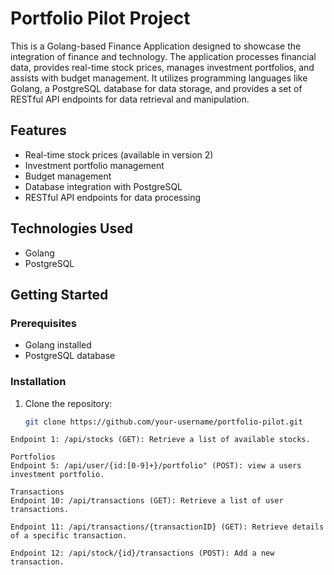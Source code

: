 # Portfolio Pilot Project

This is a Golang-based Finance Application designed to showcase the integration of finance and technology. 
The application processes financial data, provides real-time stock prices, manages investment portfolios, 
and assists with budget management. It utilizes programming languages like Golang, a PostgreSQL database for data storage, 
and provides a set of RESTful API endpoints for data retrieval and manipulation.

## Features

- Real-time stock prices (available in version 2)
- Investment portfolio management
- Budget management
- Database integration with PostgreSQL
- RESTful API endpoints for data processing

## Technologies Used

- Golang
- PostgreSQL

## Getting Started

### Prerequisites

- Golang installed
- PostgreSQL database

### Installation

1. Clone the repository:

   ```bash
   git clone https://github.com/your-username/portfolio-pilot.git
```Stocks
Endpoint 1: /api/stocks (GET): Retrieve a list of available stocks.

Portfolios
Endpoint 5: /api/user/{id:[0-9]+}/portfolio" (POST): view a users investment portfolio.

Transactions
Endpoint 10: /api/transactions (GET): Retrieve a list of user transactions.

Endpoint 11: /api/transactions/{transactionID} (GET): Retrieve details of a specific transaction.

Endpoint 12: /api/stock/{id}/transactions (POST): Add a new transaction.
